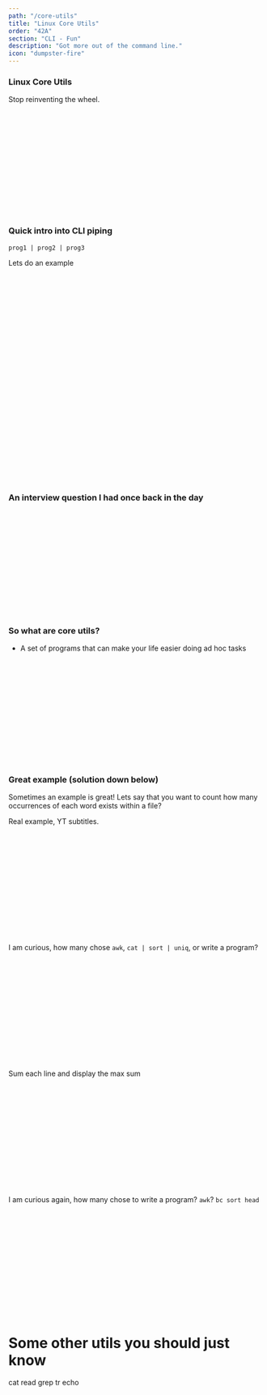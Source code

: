 ```yaml
---
path: "/core-utils"
title: "Linux Core Utils"
order: "42A"
section: "CLI - Fun"
description: "Got more out of the command line."
icon: "dumpster-fire"
---
```


### Linux Core Utils
Stop reinventing the wheel.

<br />
<br />
<br />
<br />
<br />
<br />
<br />
<br />
<br />
<br />
<br />
<br />

### Quick intro into CLI piping
`prog1 | prog2 | prog3`

Lets do an example

<br />
<br />
<br />
<br />
<br />
<br />
<br />
<br />
<br />
<br />
<br />
<br />

<br />
<br />
<br />
<br />
<br />
<br />
<br />
<br />
<br />
<br />
<br />
<br />

### An interview question I had once back in the day

<br />
<br />
<br />
<br />
<br />
<br />
<br />
<br />
<br />
<br />
<br />
<br />

### So what are core utils?
* A set of programs that can make your life easier doing ad hoc tasks

<br />
<br />
<br />
<br />
<br />
<br />
<br />
<br />
<br />
<br />
<br />
<br />

### Great example (solution down below)

Sometimes an example is great!  Lets say that you want to count how many
occurrences of each word exists within a file?

Real example, YT subtitles.

<br />
<br />
<br />
<br />
<br />
<br />
<br />
<br />
<br />
<br />
<br />
<br />

I am curious, how many chose
`awk`, `cat | sort | uniq`, or write a program?

<br />
<br />
<br />
<br />
<br />
<br />
<br />
<br />
<br />
<br />
<br />
<br />

Sum each line and display the max sum

<br />
<br />
<br />
<br />
<br />
<br />
<br />
<br />
<br />
<br />
<br />
<br />

I am curious again, how many chose to write a program?  `awk`?  `bc sort head`

<br />
<br />
<br />
<br />
<br />
<br />
<br />
<br />
<br />
<br />
<br />
<br />

# Some other utils you should just know
cat
read
grep
tr
echo

<br />
<br />
<br />
<br />
<br />
<br />
<br />
<br />
<br />
<br />
<br />
<br />
